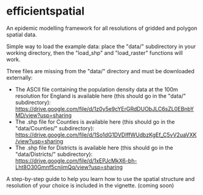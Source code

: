 # efficientspatial

An epidemic modelling framework for all resolutions of gridded and polygon spatial data.

Simple way to load the example data: place the "data/" subdirectory in your working directory, then the "load_shp" and "load_raster" functions will work.

Three files are missing from the "data/" directory and must be downloaded externally:

- The ASCII file containing the population density data at the 100m resolution for England is available here (this should go in the "data/" subdirectory): https://drive.google.com/file/d/1z0y5e9cYErGRdDUObJLC6sZL0EBnbYMD/view?usp=sharing
- The .shp file for Counties is available here (this should go in the "data/Counties/" subdirectory): https://drive.google.com/file/d/1So1dG1DVDIffWUdbzKgEf_C5vV2uaVXK/view?usp=sharing
- The .shp file for Districts is available here (this should go in the "data/Districts/" subdirectory): https://drive.google.com/file/d/1xEPJcMkX6-bh-Lht8O30Gmnf5cnjimQq/view?usp=sharing

A step-by-step guide to help you learn how to use the spatial structure and resolution of your choice is included in the vignette. (coming soon)

